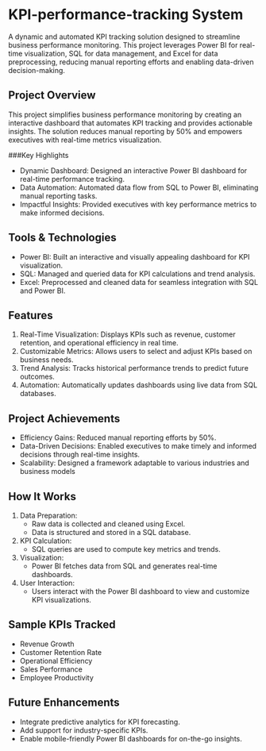 # KPI-performance-tracking System
A dynamic and automated KPI tracking solution designed to streamline business performance monitoring. This project leverages Power BI for real-time visualization, SQL for data management, and Excel for data preprocessing, reducing manual reporting efforts and enabling data-driven decision-making.

## Project Overview
This project simplifies business performance monitoring by creating an interactive dashboard that automates KPI tracking and provides actionable insights. The solution reduces manual reporting by 50% and empowers executives with real-time metrics visualization.

###Key Highlights 
* Dynamic Dashboard: Designed an interactive Power BI dashboard for real-time performance tracking.
* Data Automation: Automated data flow from SQL to Power BI, eliminating manual reporting tasks.
* Impactful Insights: Provided executives with key performance metrics to make informed decisions.

## Tools & Technologies
* Power BI: Built an interactive and visually appealing dashboard for KPI visualization.
* SQL: Managed and queried data for KPI calculations and trend analysis.
* Excel: Preprocessed and cleaned data for seamless integration with SQL and Power BI.

## Features
1. Real-Time Visualization: Displays KPIs such as revenue, customer retention, and operational efficiency in real time.
2. Customizable Metrics: Allows users to select and adjust KPIs based on business needs.
3. Trend Analysis: Tracks historical performance trends to predict future outcomes.
4. Automation: Automatically updates dashboards using live data from SQL databases.

## Project Achievements
* Efficiency Gains: Reduced manual reporting efforts by 50%.
* Data-Driven Decisions: Enabled executives to make timely and informed decisions through real-time insights.
* Scalability: Designed a framework adaptable to various industries and business models

## How It Works
1. Data Preparation:
   * Raw data is collected and cleaned using Excel.
   * Data is structured and stored in a SQL database.
2. KPI Calculation:
   * SQL queries are used to compute key metrics and trends.
3. Visualization:
   * Power BI fetches data from SQL and generates real-time dashboards.
4. User Interaction:
   * Users interact with the Power BI dashboard to view and customize KPI visualizations.
  
## Sample KPIs Tracked
* Revenue Growth
* Customer Retention Rate
* Operational Efficiency
* Sales Performance
* Employee Productivity

## Future Enhancements
* Integrate predictive analytics for KPI forecasting.
* Add support for industry-specific KPIs.
* Enable mobile-friendly Power BI dashboards for on-the-go insights.
